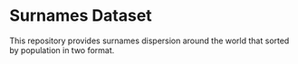 # Surnames Dataset
This repository provides surnames dispersion around the world that sorted by population in two format.
